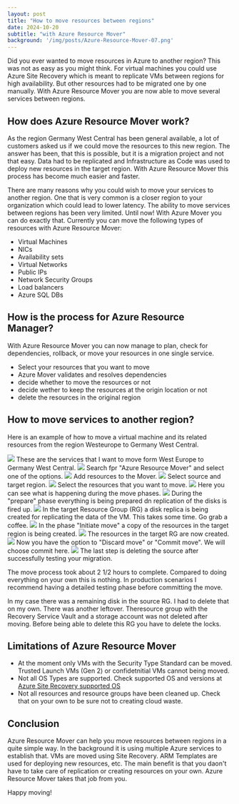 ```yaml
---
layout: post
title: "How to move resources between regions"
date: 2024-10-20
subtitle: "with Azure Resource Mover"
background: '/img/posts/Azure-Resource-Mover-07.png'
---
```

Did you ever wanted to move resources in Azure to another region? This was not as easy as you might think. For virtual machines you could use Azure Site Recovery which is meant to replicate VMs between regions for high availability. But other resources had to be migrated one by one manually. With Azure Resource Mover you are now able to move several services between regions.

## How does Azure Resource Mover work?

As the region Germany West Central has been general available, a lot of customers asked us if we could move the resources to this new region. The answer has been, that this is possible, but it is a migration project and not that easy. Data had to be replicated and Infrastructure as Code was used to deploy new resources in the target region. With Azure Resource Mover this process has become much easier and faster.

There are many reasons why you could wish to move your services to another region. One that is very common is a closer region to your organization which could lead to lower latency. The ability to move services between regions has been very limited. Until now! With Azure Mover you can do exactly that. Currently you can move the following types of resources with Azure Resource Mover:

- Virtual Machines
- NICs
- Availability sets
- Virtual Networks
- Public IPs
- Network Security Groups
- Load balancers
- Azure SQL DBs

## How is the process for Azure Resource Manager?

With Azure Resource Mover you can now manage to plan, check for dependencies, rollback, or move your resources in one single service.

- Select your resources that you want to move
- Azure Mover validates and resolves dependencies
- decide whether to move the resources or not
- decide wether to keep the resources at the origin location or not
- delete the resources in the original region

## How to move services to another region?

Here is an example of how to move a virtual machine and its related resources from the region Westeurope to Germany West Central.

<img src="/img/posts/Azure-Resource-Mover-01.png" class="img-fluid"/>
These are the services that I want to move form West Europe to Germany West Central.

<img src="/img/posts/Azure-Resource-Mover-02.png" class="img-fluid"/>
Search fpr "Azure Resource Mover" and select one of the options.

<img src="/img/posts/Azure-Resource-Mover-03.png" class="img-fluid"/>
Add resources to the Mover.

<img src="/img/posts/Azure-Resource-Mover-04.png" class="img-fluid"/>
Select source and target region.

<img src="/img/posts/Azure-Resource-Mover-05.png" class="img-fluid"/>
Select the resources that you want to move.

<img src="/img/posts/Azure-Resource-Mover-06.png" class="img-fluid"/>
Here you can see what is happening during the move phases.

<img src="/img/posts/Azure-Resource-Mover-07.png" class="img-fluid"/>
During the "prepare" phase everything is being prepared dn replication of the disks is fired up. 

<img src="/img/posts/Azure-Resource-Mover-08.png" class="img-fluid"/>
In the target Resource Group (RG) a disk replica is being created for replicating the data of the VM. This takes some time. Go grab a coffee.

<img src="/img/posts/Azure-Resource-Mover-09.png" class="img-fluid"/>
In the phase "Initiate move" a copy of the resources in the target region is being created.

<img src="/img/posts/Azure-Resource-Mover-10.png" class="img-fluid"/>
The resources in the target RG are now created.

<img src="/img/posts/Azure-Resource-Mover-11.png" class="img-fluid"/>
Now you have the option to "Discard move" or "Commit move". We will choose commit here.

<img src="/img/posts/Azure-Resource-Mover-12.png" class="img-fluid"/>
The last step is deleting the source after successfully testing your migration.

The move process took about 2 1/2 hours to complete. Compared to doing everything on your own this is nothing. In production scenarios I recommend having a detailed testing phase before committing the move. 

In my case there was a remaining disk in the source RG. I had to delete that on my own. There was another leftover. Theresource group with the Recovery Service Vault and a storage account was not deleted after moving. Before being able to delete this RG you have to delete the locks.

## Limitations of Azure Resource Mover

- At the moment only VMs with the Security Type Standard can be moved. Trusted Launch VMs (Gen 2)  or confidetnitial VMs cannot being moved.
- Not all OS Types are supported. Check supported OS and versions at [Azure Site Recovery supported OS](https://learn.microsoft.com/en-us/azure/site-recovery/azure-to-azure-support-matrix#replicated-machine-operating-systems)
- Not all resources and resource groups have been cleaned up. Check that on your own to be sure not to creating cloud waste.

## Conclusion

Azure Resource Mover can help you move resources between regions in a quite simple way. In the background it is using multiple Azure services to establish that. VMs are moved using Site Recovery. ARM Templates are used for deploying new resources, etc. The main benefit is that you daon't have to take care of replication or creating resources on your own. Azure Resource Mover takes that job from you. 

Happy moving!
